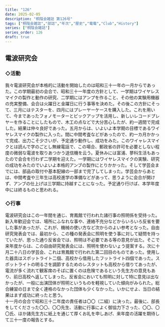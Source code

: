 ```yaml
---
title: "126"
date: 2025-02-05
description: "桐陰会雑誌 第126号"
tags: ["桐陰会雑誌","部誌","年次","歴史","電電","Club","History"]
series: ["桐陰会雑誌"]
series_order: 126
draft: true
---
```


## 電波研究会

### ◇活動
我々電波研究会が本格的に活動を開始したのは昭和三十一年の一月からであった。この学期最初の会合で、昭和三十一年度の方針として、一学期はワイヤレスマイクの製作と動作の研究、二学期にはアンプを作ること、その他の実験用機器の充実整備、会合は火躍日と金躍日に行う事等を決めた。その後この方針にそって、三月にはテスターを、四月にはプレーヤーケースを購入した。これを用いて、今まであったフォノモーターとピックアップを活用し、新しいレコードプレヤーを作ることにしたもので、木工の点などで大分苦心したが、約一週間で完成した。結果は仲々良好であった。五月からは、いよいよ本学期の目標であるワイヤレスマイクの製作に入った。間に中間考査などがあったので、約一カ月かかって完成、出力こそ少さいが、予定通り動作し、成功をみた。このワイャレスマイクとは読んで字のごとし無線電話で、この場合、郵政省の許可を必要としない程度の微弱な電波を取りあつかう送信機を云う。夏休みには富浦、蓼科生活もあったので会合を行わず二学期を迎えた。一学期にはワイヤレスマイクの実験、研究の成功をみたのでいよいよ本格的アンブの製作にとりかかった。そして学芸会までには、部品の取付や基本配線の一部まで完了してしまった。学芸会からあとは、中間考査や三年生は高校進学の準備などがあって、思うように会合が開けず、アンブの仕上げは三学期に持越すことになった。予定通り行けば、本学年度中には終るものと思われる。

### ◇行事
電波研究会はこの一年間を通じ、育鳳館で行われた諸行事の照明係を受持った。新入年歓迎会では、場所にふなれな事や、連絡不充分などからいろいろ反省を要した事があったが、これが、機械の使い方など次からのよい参考となった。自由研究発表会では、最初から、この種の発表会に照明を使う事に対して疑問を持っていたが、思った通り反省会では、照明は不必要である等の意見が出た。そこで来年度からは、この自由研究発表会には、照明を使わないょう提案する。次に十月二十八日の学芸会、これは育鳳館で行われた第二回目のものであった。使用した器具はスポットライト二個、高校から借用したフットライト四個であった。スポットライトの明るさを調節するためのレスタットも高校から借りてあったが、電流が多く流れて観客席のそばに置くのは危険であるという先生方の意見もあり、前日高校へ返してしまった。反省会においても照明に対して特に意見は出なかったが、一般に出演団体が照明というものを軽視していた傾向がみられた。総合練習の日まで全く連格のなかった団体も少くなかった。いかにせよ、当日の結果はまず成功に終ったと思う。<br>
十一月の会合で昭和三十二年度の責任者は〇〇（二組）に決った。最後に、部長をしてくださった〇〇、〇〇先生、活動に行事によく御協力下さった、〇〇、〇〇氏、ほか諸先生方に紙上を通じて厚くお礼を申しあげ、来年度の活躍を期待して三十一度の報告とする。